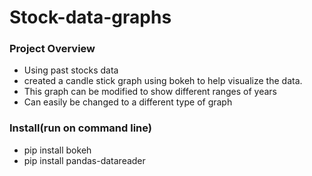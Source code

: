 # Stock-data-graphs

### Project Overview
* Using past stocks data
* created a candle stick graph using bokeh to help visualize the data.
* This graph can be modified to show different ranges of years
* Can easily be changed to a different type of graph

### Install(run on command line)

- pip install bokeh
- pip install pandas-datareader
